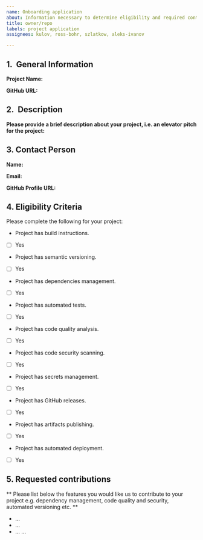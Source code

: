 ```yaml
---
name: Onboarding application
about: Information necessary to determine eligibility and required contributions
title: owner/repo
labels: project application
assignees: kulov, ross-bohr, szlatkow, aleks-ivanov

---
```


## 1.  General Information

**Project Name:**  

**GitHub URL:**  

## 2.  Description

**Please provide a brief description about your project, i.e. an elevator pitch for the project:**

## 3.  Contact Person

**Name:**  

**Email:**  

**GitHub Profile URL:**  

## 4.  Eligibility Criteria

Please complete the following for your project:

* Project has build instructions.
- [ ] Yes
* Project has semantic versioning.
- [ ] Yes
* Project has dependencies management.
- [ ] Yes
* Project has automated tests.
- [ ] Yes
* Project has code quality analysis.
- [ ] Yes
* Project has code security scanning.
- [ ] Yes
* Project has secrets management.
- [ ] Yes
* Project has GitHub releases.
- [ ] Yes
* Project has artifacts publishing.
- [ ] Yes
* Project has automated deployment.
- [ ] Yes

## 5.  Requested contributions

** Please list below the features you would like us to contribute to your project e.g. dependency management, code quality and security, automated versioning etc. **

- ...
- ...
- ...
...
